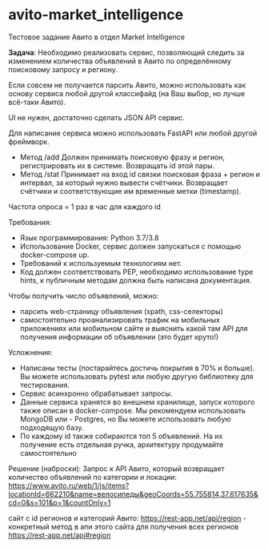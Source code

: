 # avito-market_intelligence
Тестовое задание Авито в отдел Market Intelligence

__Задача__:
Необходимо реализовать сервис, позволяющий следить за изменением количества объявлений в Авито по определённому поисковому запросу и региону.

Если совсем не получается парсить Авито, можно использовать как основу сервиса любой другой классифайд (на Ваш выбор, но лучше всё-таки Авито).

UI не нужен, достаточно сделать JSON API сервис.

Для написание сервиса можно использовать FastAPI или любой другой фреймворк.

- Метод /add Должен принимать поисковую фразу и регион, регистрировать их в системе. Возвращать id этой пары.
- Метод /stat Принимает на вход id связки поисковая фраза + регион и интервал, за который нужно вывести счётчики. Возвращает счётчики и соответствующие им временные метки (timestamp).

Частота опроса = 1 раз в час  для каждого id

Требования:
- Язык программирования: Python 3.7/3.8
- Использование Docker, сервис должен запускаться с помощью docker-compose up.
- Требований к используемым технологиям нет.
- Код должен соответствовать PEP, необходимо использование type hints, к публичным методам должна быть написана документация.

Чтобы получить число объявлений, можно:
- парсить web-страницу объявления (xpath, css-селекторы)
- самостоятельно проанализировать трафик на мобильных приложениях или мобильном сайте и выяснить какой там API для получения информации об объявлении (это будет круто!)

Усложнения:
- Написаны тесты (постарайтесь достичь покрытия в 70% и больше). Вы можете использовать pytest или любую другую библиотеку для тестирования.
- Сервис асинхронно обрабатывает запросы.
- Данные сервиса хранятся во внешнем хранилище, запуск которого также описан в docker-compose. Мы рекомендуем использовать MongoDB или - Postgres, но Вы можете использовать любую подходящую базу.
- По каждому id также собираются топ 5 объявлений. На их получение есть отдельная ручка, архитектуру продумайте самостоятельно



Решение (наброски): 
Запрос к API Авито, который возвращает количество объявлений по категории и локации:
https://www.avito.ru/web/1/js/items?locationId=662210&name=велосипеды&geoCoords=55.755814,37.617635&cd=0&s=101&p=1&countOnly=1


сайт с id регионов и категорий Авито:
https://rest-app.net/api/region - конкретный метод в апи этого сайта для получения всех регионов
https://rest-app.net/api#region
